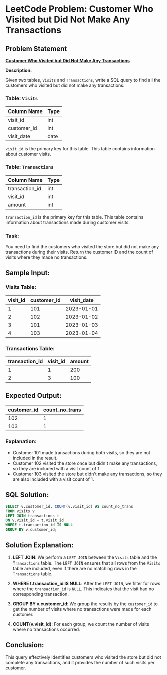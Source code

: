 
# LeetCode Problem: Customer Who Visited but Did Not Make Any Transactions

## Problem Statement

[**Customer Who Visited but Did Not Make Any Transactions**](https://leetcode.com/problems/customer-who-visited-but-did-not-make-any-transactions/description/?envType=study-plan-v2&envId=top-sql-50)

**Description:**

Given two tables, `Visits` and `Transactions`, write a SQL query to find all the customers who visited but did not make any transactions. 

### Table: `Visits`

| Column Name   | Type    |
|---------------|---------|
| visit_id      | int     |
| customer_id   | int     |
| visit_date    | date    |

`visit_id` is the primary key for this table. This table contains information about customer visits.

### Table: `Transactions`

| Column Name     | Type    |
|-----------------|---------|
| transaction_id  | int     |
| visit_id        | int     |
| amount          | int     |

`transaction_id` is the primary key for this table. This table contains information about transactions made during customer visits.

### Task:
You need to find the customers who visited the store but did not make any transactions during their visits. Return the customer ID and the count of visits where they made no transactions.

## Sample Input:

### Visits Table:

| visit_id | customer_id | visit_date |
|----------|-------------|------------|
| 1        | 101         | 2023-01-01 |
| 2        | 102         | 2023-01-02 |
| 3        | 101         | 2023-01-03 |
| 4        | 103         | 2023-01-04 |

### Transactions Table:

| transaction_id | visit_id | amount |
|----------------|----------|--------|
| 1              | 1        | 200    |
| 2              | 3        | 100    |

## Expected Output:

| customer_id | count_no_trans |
|-------------|----------------|
| 102         | 1              |
| 103         | 1              |

### Explanation:
- Customer 101 made transactions during both visits, so they are not included in the result.
- Customer 102 visited the store once but didn't make any transactions, so they are included with a visit count of 1.
- Customer 103 visited the store but didn't make any transactions, so they are also included with a visit count of 1.

## SQL Solution:

```sql
SELECT v.customer_id, COUNT(v.visit_id) AS count_no_trans
FROM visits v
LEFT JOIN transactions t
ON v.visit_id = t.visit_id
WHERE t.transaction_id IS NULL
GROUP BY v.customer_id;
```

## Solution Explanation:

1. **LEFT JOIN**: We perform a `LEFT JOIN` between the `Visits` table and the `Transactions` table. The `LEFT JOIN` ensures that all rows from the `Visits` table are included, even if there are no matching rows in the `Transactions` table.
   
2. **WHERE t.transaction_id IS NULL**: After the `LEFT JOIN`, we filter for rows where the `transaction_id` is `NULL`. This indicates that the visit had no corresponding transaction.

3. **GROUP BY v.customer_id**: We group the results by the `customer_id` to get the number of visits where no transactions were made for each customer.

4. **COUNT(v.visit_id)**: For each group, we count the number of visits where no transactions occurred.

## Conclusion:

This query effectively identifies customers who visited the store but did not complete any transactions, and it provides the number of such visits per customer.
